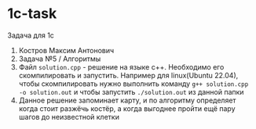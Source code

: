 # 1c-task
Задача для 1c

1) Костров Максим Антонович
2) Задача №5 / Алгоритмы
3) Файл `solution.cpp` - решение на языке с++. Необходимо его скомпилировать и запустить. Например для linux(Ubuntu 22.04), чтобы скомпилировать нужно выполнить команду `g++ solution.cpp -o solution.out` и чтобы запустить `./solution.out` из данной папки
4) Данное решение запоминает карту, и по алгоритму определяет когда стоит разжёчь костёр, а когда выгоднее пройти ещё пару шагов до неизвестной клетки
